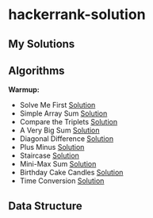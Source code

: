 # hackerrank-solution
## My Solutions
## Algorithms

**Warmup:**
 - Solve Me First [Solution](https://github.com/amitgupta7339/hackerrank-solution/blob/master/Algorithms/Warmup/Solve%20Me%20First)
 - Simple Array Sum [Solution](https://github.com/amitgupta7339/hackerrank-solution/blob/master/Algorithms/Warmup/Simple%20Array%20Sum)
 - Compare the Triplets [Solution](https://github.com/amitgupta7339/hackerrank-solution/blob/master/Algorithms/Warmup/Compare%20the%20Triplets)
 - A Very Big Sum [Solution](https://github.com/amitgupta7339/hackerrank-solution/blob/master/Algorithms/Warmup/A%20Very%20Big%20Sum)
 - Diagonal Difference [Solution](https://github.com/amitgupta7339/hackerrank-solution/blob/master/Algorithms/Warmup/Diagonal%20Difference)
 - Plus Minus [Solution](https://github.com/amitgupta7339/hackerrank-solution/blob/master/Algorithms/Warmup/Plus%20Minus)
 - Staircase [Solution](https://github.com/amitgupta7339/hackerrank-solution/blob/master/Algorithms/Warmup/Staircase)
 - Mini-Max Sum [Solution](https://github.com/amitgupta7339/hackerrank-solution/blob/master/Algorithms/Warmup/Mini-Max%20Sum)
 - Birthday Cake Candles [Solution](https://github.com/amitgupta7339/hackerrank-solution/blob/master/Algorithms/Warmup/Birthday%20Cake%20Candles)
 - Time Conversion [Solution](https://github.com/amitgupta7339/hackerrank-solution/blob/master/Algorithms/Warmup/Time%20Conversion)
## Data Structure
